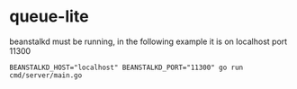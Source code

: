 # queue-lite

beanstalkd must be running, in the following example it is on localhost port 11300

```
BEANSTALKD_HOST="localhost" BEANSTALKD_PORT="11300" go run cmd/server/main.go
```

